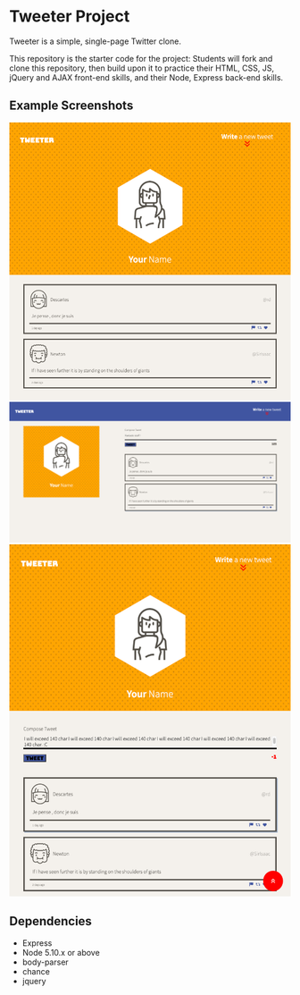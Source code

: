 # Tweeter Project

Tweeter is a simple, single-page Twitter clone.

This repository is the starter code for the project: Students will fork and clone this repository, then build upon it to practice their HTML, CSS, JS, jQuery and AJAX front-end skills, and their Node, Express back-end skills.

## Example Screenshots
![screenshot of low width layout](https://github.com/liucidity/tweeter/blob/main/docs/low-width.png?raw=true)
![screenshot of wider width layout](https://github.com/liucidity/tweeter/blob/main/docs/high-width.png?raw=true)
![screenshot with textbox exceeding 140 char](https://github.com/liucidity/tweeter/blob/main/docs/tweet-box-char-exceed.png?raw=true)


## Dependencies

- Express
- Node 5.10.x or above
- body-parser
- chance
- jquery
